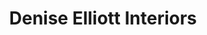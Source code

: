 ---
title: "Denise Elliott Interiors"
url: /ilkley/denise-elliott-interiors/
shop: Raumausstattung
---